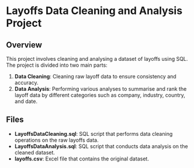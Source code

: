 # Layoffs Data Cleaning and Analysis Project

## Overview
This project involves cleaning and analysing a dataset of layoffs using SQL. The project is divided into two main parts:
1. **Data Cleaning**: Cleaning raw layoff data to ensure consistency and accuracy.
2. **Data Analysis**: Performing various analyses to summarise and rank the layoff data by different categories such as company, industry, country, and date.

## Files
- **LayoffsDataCleaning.sql**: SQL script that performs data cleaning operations on the raw layoffs data.
- **LayoffsDataAnalysis.sql**: SQL script that conducts data analysis on the cleaned dataset.
- **layoffs.csv**: Excel file that contains the original dataset.
